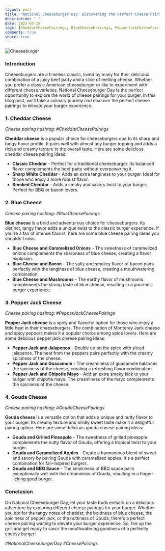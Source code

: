 ```yaml
---
layout: post
title: "National Cheeseburger Day: Discovering the Perfect Cheese Pairings for Your Burger"
description: " "
date: 2023-09-19
tags: [CheddarCheesePairings, BlueCheesePairings, PepperJackCheesePairings, GoudaCheesePairings, NationalCheeseburgerDay, CheesePairings]
comments: true
share: true
---
```


![Cheeseburger](https://images.unsplash.com/photo-1550547666-4e7eec2308a7?ixid=MnwxMjA3fDB8MHxzZWFyY2h8M3x8YmVyZ2VyJTIwYnVyZ2VyJTIwZGFya3xlbnwwfHwwfHw%3D&ixlib=rb-1.2.1&w=1000&q=80)

### Introduction
Cheeseburgers are a timeless classic, loved by many for their delicious combination of a juicy beef patty and a slice of melting cheese. Whether you prefer a classic American cheeseburger or like to experiment with different cheese varieties, National Cheeseburger Day is the perfect opportunity to explore the world of cheese pairings for your burger. In this blog post, we'll take a culinary journey and discover the perfect cheese pairings to elevate your burger experience.

### 1. Cheddar Cheese
*Cheese pairing hashtag: #CheddarCheesePairings*

**Cheddar cheese** is a popular choice for cheeseburgers due to its sharp and tangy flavor profile. It pairs well with almost any burger topping and adds a rich and creamy texture to the overall taste. Here are some delicious cheddar cheese pairing ideas:

- **Classic Cheddar** - Perfect for a traditional cheeseburger. Its balanced flavor complements the beef patty without overpowering it.
- **Sharp White Cheddar** - Adds an extra tanginess to your burger. Ideal for those who enjoy a more robust flavor.
- **Smoked Cheddar** - Adds a smoky and savory twist to your burger. Perfect for BBQ or bacon lovers.

### 2. Blue Cheese
*Cheese pairing hashtag: #BlueCheesePairings*

**Blue cheese** is a bold and adventurous choice for cheeseburgers. Its distinct, tangy flavor adds a unique twist to the classic burger experience. If you're a fan of intense flavors, here are some blue cheese pairing ideas you shouldn't miss:

- **Blue Cheese and Caramelized Onions** - The sweetness of caramelized onions complements the sharpness of blue cheese, creating a flavor explosion.
- **Blue Cheese and Bacon** - The salty and smokey flavor of bacon pairs perfectly with the tanginess of blue cheese, creating a mouthwatering combination.
- **Blue Cheese and Mushrooms** - The earthy flavor of mushrooms complements the strong taste of blue cheese, resulting in a gourmet burger experience.

### 3. Pepper Jack Cheese
*Cheese pairing hashtag: #PepperJackCheesePairings*

**Pepper Jack cheese** is a spicy and flavorful option for those who enjoy a little heat in their cheeseburgers. The combination of Monterey Jack cheese and spicy peppers makes it a popular choice among spice lovers. Here are some delicious pepper jack cheese pairing ideas:

- **Pepper Jack and Jalapenos** - Double up on the spice with sliced jalapenos. The heat from the peppers pairs perfectly with the creamy spiciness of the cheese.
- **Pepper Jack and Guacamole** - The creaminess of guacamole balances the spiciness of the cheese, creating a refreshing flavor combination.
- **Pepper Jack and Chipotle Mayo** - Add an extra smoky kick to your burger with chipotle mayo. The creaminess of the mayo complements the spiciness of the cheese.

### 4. Gouda Cheese
*Cheese pairing hashtag: #GoudaCheesePairings*

**Gouda cheese** is a versatile option that adds a unique and nutty flavor to your burger. Its creamy texture and mildly sweet taste make it a delightful pairing option. Here are some delicious gouda cheese pairing ideas:

- **Gouda and Grilled Pineapple** - The sweetness of grilled pineapple complements the nutty flavor of Gouda, offering a tropical twist to your burger.
- **Gouda and Caramelized Apples** - Create a harmonious blend of sweet and savory by pairing Gouda with caramelized apples. It's a perfect combination for fall-inspired burgers.
- **Gouda and BBQ Sauce** - The smokiness of BBQ sauce pairs exceptionally well with the creaminess of Gouda, resulting in a finger-licking good burger.

### Conclusion
On National Cheeseburger Day, let your taste buds embark on a delicious adventure by exploring different cheese pairings for your burger. Whether you opt for the tangy notes of cheddar, the boldness of blue cheese, the spiciness of pepper jack, or the nuttiness of Gouda, there's a perfect cheese pairing waiting to elevate your burger experience. So, fire up the grill and get ready to savor the mouthwatering goodness of a perfectly cheesy burger!

*#NationalCheeseburgerDay #CheesePairings*